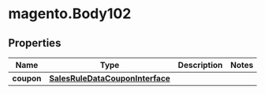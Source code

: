 # magento.Body102

## Properties
Name | Type | Description | Notes
------------ | ------------- | ------------- | -------------
**coupon** | [**SalesRuleDataCouponInterface**](SalesRuleDataCouponInterface.md) |  | 


